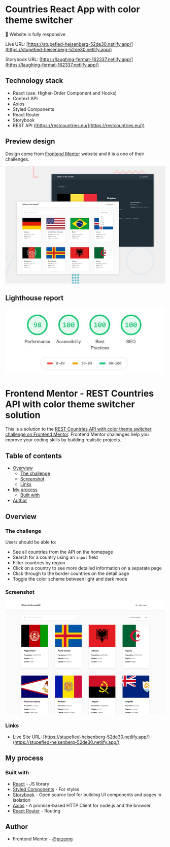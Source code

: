 # Countries React App with color theme switcher
:iphone: Website is fully responsive

Live URL: [https://stupefied-heisenberg-52de30.netlify.app/](https://stupefied-heisenberg-52de30.netlify.app/)

Storybook URL: [https://laughing-fermat-162337.netlify.app/](https://laughing-fermat-162337.netlify.app/)

## Technology stack
  - React (use: Higher-Order Component and Hooks)
  - Context API
  - Axios
  - Styled Components
  - React Router
  - Storybook
  - REST API ([https://restcountries.eu/](https://restcountries.eu/))

## Preview design
Design come from [Frontend Mentor](https://frontendmentor.io) website and it is a one of their challenges.

![Design preview for the Rock, Paper, Scissors coding challenge](./design/desktop-preview.jpg)


## Lighthouse report

![Lighthouse report for my solution](./lighthouse-report/lighthouse.jpg)



# Frontend Mentor - REST Countries API with color theme switcher solution

This is a solution to the [REST Countries API with color theme switcher challenge on Frontend Mentor](https://www.frontendmentor.io/challenges/rest-countries-api-with-color-theme-switcher-5cacc469fec04111f7b848ca). Frontend Mentor challenges help you improve your coding skills by building realistic projects. 

## Table of contents

- [Overview](#overview)
  - [The challenge](#the-challenge)
  - [Screenshot](#screenshot)
  - [Links](#links)
- [My process](#my-process)
  - [Built with](#built-with)
- [Author](#author)

## Overview

### The challenge

Users should be able to:

- See all countries from the API on the homepage
- Search for a country using an `input` field
- Filter countries by region
- Click on a country to see more detailed information on a separate page
- Click through to the border countries on the detail page
- Toggle the color scheme between light and dark mode

### Screenshot

![Solution preview to REST Countries API with color theme switcher solution](./solution_screens/solution.jpg)

### Links

- Live Site URL: [https://stupefied-heisenberg-52de30.netlify.app/](https://stupefied-heisenberg-52de30.netlify.app/)

## My process

### Built with

- [React](https://reactjs.org/) - JS library
- [Styled Components](https://styled-components.com/) - For styles
- [Storybook](https://storybook.js.org/) - Open source tool for building UI components and pages in isolation
- [Axios](https://axios-http.com/docs/intro) - A promise-based HTTP Client for node.js and the browser
- [React Router](https://reactrouter.com/) - Routing

## Author

- Frontend Mentor - [@przemg](https://www.frontendmentor.io/profile/przemg)
